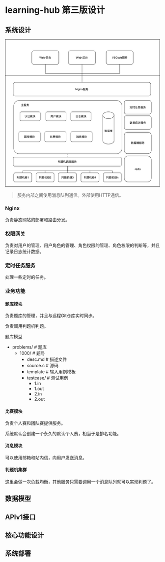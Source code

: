 # learning-hub 第三版设计

## 系统设计

![系统结构](./draw/sys.png)

> 服务内部之间使用消息队列通信。外部使用HTTP通信。

### Nginx

负责静态网站的部署和路由分发。

### 权限网关

负责对用户的管理、用户角色的管理、角色权限的管理、角色权限的判断等，并且记录日志统计数据。

### 定时任务服务

处理一些定时的任务。

### 业务功能

#### 题库模块

负责题库的管理，并且与远程Git仓库实时同步。

负责调用判题机判题。

题库模型

- problems/								# 题库
  - 1000/								 # 题号
    - desc.md					 # 描述文件
    - source.c			         # 源码	
    - template                    # 输入用例模板
    - testcase/                    # 测试用例
      - 1.in
      - 1.out
      - 2.in
      - 2.out

#### 比赛模块

负责个人赛和团队赛提供服务。

系统默认会创建一个永久的默认个人赛，相当于是排名功能。

#### 消息模块

可以使用邮箱和站内信，向用户发送消息。

#### 判题机集群

这里会做一次负载均衡，其他服务只需要调用一个消息队列就可以实现判题了。

## 数据模型



## APIv1接口



## 核心功能设计



## 系统部署

